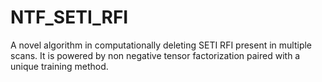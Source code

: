 # NTF_SETI_RFI
A novel algorithm in computationally deleting SETI RFI present in multiple scans. It is powered by non negative tensor factorization paired with a unique training method. 

